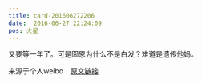```yaml
---
title: card-201606272206
date:  2016-06-27 22:24:09
pos: 火星
---
```

又要等一年了。可是囧恩为什么不是白发？难道是遗传他妈。 

来源于个人weibo：[原文链接](https://m.weibo.cn/status/DCe6hnBBF?mblogid=DCe6hnBBF)